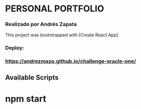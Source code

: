 
# PERSONAL PORTFOLIO

### Realizado por Andrés Zapata


This project was bootstrapped with [Create React App].

### Deploy: 
### https://andrezmazo.github.io/challenge-oracle-one/

## Available Scripts

# npm start

